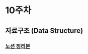 # 10주차

## 자료구조 (Data Structure)

### [노션 정리본](https://ajar-lion-4b8.notion.site/7949b3793d59456d9f0b4c75a88d7ec1?pvs=4)